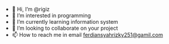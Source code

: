 - 👋 Hi, I’m @rigiz
- 👀 I’m interested in programming
- 🌱 I’m currently learning information system
- 💞️ I’m looking to collaborate on your project
- 📫 How to reach me in email ferdiansyahrizky251@gamil.com

<!---
rigiz/rigiz is a ✨ special ✨ repository because its `README.md` (this file) appears on your GitHub profile.
You can click the Preview link to take a look at your changes.
--->
